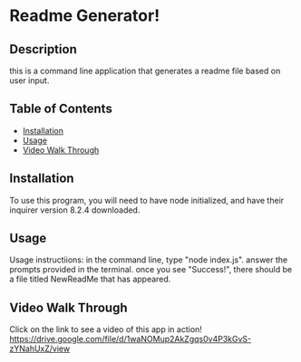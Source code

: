 # Readme Generator!

## Description
this is a command line application that generates a readme file based on user input.


## Table of Contents 

- [Installation](#installation)
- [Usage](#usage)
- [Video Walk Through](#video-walk-through)

## Installation
To use this program, you will need to have node initialized, and have their inquirer version 8.2.4 downloaded.


## Usage
Usage instructiions: in the command line, type "node index.js". answer the prompts provided in the terminal. once you see "Success!", there should be a file titled NewReadMe that has appeared.

## Video Walk Through
Click on the link to see a video of this app in action!
https://drive.google.com/file/d/1waNOMup2AkZgqs0v4P3kGvS-zYNahUxZ/view